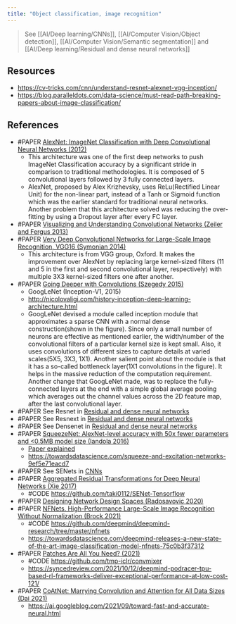 ```yaml
---
title: "Object classification, image recognition"
---
```


> See [[AI/Deep learning/CNNs]], [[AI/Computer Vision/Object detection]], [[AI/Computer Vision/Semantic segmentation]] and [[AI/Deep learning/Residual and dense neural networks]]

## Resources
- https://cv-tricks.com/cnn/understand-resnet-alexnet-vgg-inception/
- https://blog.paralleldots.com/data-science/must-read-path-breaking-papers-about-image-classification/

## References
- #PAPER [AlexNet: ImageNet Classification with Deep Convolutional Neural Networks (2012)](https://papers.nips.cc/paper/4824-imagenet-classification-with-deep-convolutional-neural-networks)
	- This architecture was one of the first deep networks to push ImageNet Classification accuracy by a significant stride in comparison to traditional methodologies. It is composed of 5 convolutional layers followed by 3 fully connected layers.
	- AlexNet, proposed by Alex Krizhevsky, uses ReLu(Rectified Linear Unit) for the non-linear part, instead of a Tanh or Sigmoid function which was the earlier standard for traditional neural networks. Another problem that this architecture solved was reducing the over-fitting by using a Dropout layer after every FC layer.
- #PAPER [Visualizing and Understanding Convolutional Networks (Zeiler and Fergus 2013)](https://arxiv.org/abs/1311.2901)
- #PAPER [Very Deep Convolutional Networks for Large-Scale Image Recognition, VGG16 (Symonian 2014)](https://arxiv.org/abs/1409.1556)
	- This architecture is from VGG group, Oxford. It makes the improvement over AlexNet by replacing large kernel-sized filters (11 and 5 in the first and second convolutional layer, respectively) with multiple 3X3 kernel-sized filters one after another.
- #PAPER [Going Deeper with Convolutions (Szegedy 2015)](https://ai.google/research/pubs/pub43022)
	- GoogLeNet (Inception-V1, 2015)
	- http://nicolovaligi.com/history-inception-deep-learning-architecture.html
	- GoogLeNet devised a module called inception module that approximates a sparse CNN with a normal dense construction(shown in the figure). Since only a small number of neurons are effective as mentioned earlier, the width/number of the convolutional filters of a particular kernel size is kept small. Also, it uses convolutions of different sizes to capture details at varied scales(5X5, 3X3, 1X1). Another salient point about the module is that it has a so-called bottleneck layer(1X1 convolutions in the figure). It helps in the massive reduction of the computation requirement. Another change that GoogLeNet made, was to replace the fully-connected layers at the end with a simple global average pooling which averages out the channel values across the 2D feature map, after the last convolutional layer. 
- #PAPER See Resnet in [Residual and dense neural networks](AI/Deep%20learning/Residual%20and%20dense%20neural%20networks.md)
- #PAPER See Resnext in [Residual and dense neural networks](AI/Deep%20learning/Residual%20and%20dense%20neural%20networks.md)
- #PAPER See Densenet in [Residual and dense neural networks](AI/Deep%20learning/Residual%20and%20dense%20neural%20networks.md)
- #PAPER [SqueezeNet: AlexNet-level accuracy with 50x fewer parameters and <0.5MB model size (Iandola 2016)](https://arxiv.org/abs/1602.07360)
	- [Paper explained](https://www.youtube.com/watch?v=ge_RT5wvHvY )
	- https://towardsdatascience.com/squeeze-and-excitation-networks-9ef5e71eacd7
- #PAPER See SENets in [CNNs](AI/Deep%20learning/CNNs.md)
- #PAPER [Aggregated Residual Transformations for Deep Neural Networks (Xie 2017)](https://arxiv.org/abs/1611.05431)
	- #CODE https://github.com/taki0112/SENet-Tensorflow
- #PAPER [Designing Network Design Spaces (Radosavovic 2020)](https://arxiv.org/abs/2003.13678v1)
- #PAPER [NFNets. High-Performance Large-Scale Image Recognition Without Normalization (Brock 2021)](https://arxiv.org/abs/2102.06171)
	- #CODE https://github.com/deepmind/deepmind-research/tree/master/nfnets
	- https://towardsdatascience.com/deepmind-releases-a-new-state-of-the-art-image-classification-model-nfnets-75c0b3f37312
- #PAPER [Patches Are All You Need? (2021)](https://openreview.net/forum?id=TVHS5Y4dNvM)
	- #CODE https://github.com/tmp-iclr/convmixer
	- https://syncedreview.com/2021/10/12/deepmind-podracer-tpu-based-rl-frameworks-deliver-exceptional-performance-at-low-cost-121/
- #PAPER [CoAtNet: Marrying Convolution and Attention for All Data Sizes (Dai 2021)](https://arxiv.org/abs/2106.04803)
	- https://ai.googleblog.com/2021/09/toward-fast-and-accurate-neural.html
